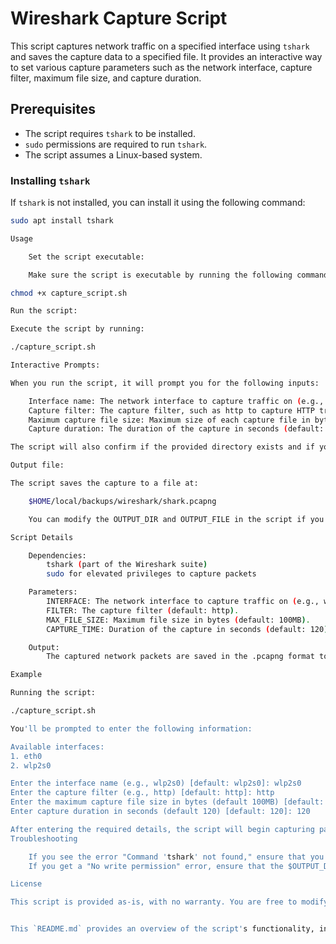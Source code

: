 # Wireshark Capture Script

This script captures network traffic on a specified interface using `tshark` and saves the capture data to a specified file. It provides an interactive way to set various capture parameters such as the network interface, capture filter, maximum file size, and capture duration.

## Prerequisites

- The script requires `tshark` to be installed. 
- `sudo` permissions are required to run `tshark`.
- The script assumes a Linux-based system.

### Installing `tshark`

If `tshark` is not installed, you can install it using the following command:

```bash
sudo apt install tshark

Usage

    Set the script executable:

    Make sure the script is executable by running the following command:

chmod +x capture_script.sh

Run the script:

Execute the script by running:

./capture_script.sh

Interactive Prompts:

When you run the script, it will prompt you for the following inputs:

    Interface name: The network interface to capture traffic on (e.g., wlp2s0). You can view available interfaces by listing them with tshark.
    Capture filter: The capture filter, such as http to capture HTTP traffic (default: http).
    Maximum capture file size: Maximum size of each capture file in bytes (default: 100MB).
    Capture duration: The duration of the capture in seconds (default: 120 seconds).

The script will also confirm if the provided directory exists and if you have write permissions to it.

Output file:

The script saves the capture to a file at:

    $HOME/local/backups/wireshark/shark.pcapng

    You can modify the OUTPUT_DIR and OUTPUT_FILE in the script if you wish to change the location or filename.

Script Details

    Dependencies:
        tshark (part of the Wireshark suite)
        sudo for elevated privileges to capture packets

    Parameters:
        INTERFACE: The network interface to capture traffic on (e.g., wlp2s0).
        FILTER: The capture filter (default: http).
        MAX_FILE_SIZE: Maximum file size in bytes (default: 100MB).
        CAPTURE_TIME: Duration of the capture in seconds (default: 120).

    Output:
        The captured network packets are saved in the .pcapng format to the file $HOME/local/backups/wireshark/shark.pcapng.

Example

Running the script:

./capture_script.sh

You'll be prompted to enter the following information:

Available interfaces:
1. eth0
2. wlp2s0

Enter the interface name (e.g., wlp2s0) [default: wlp2s0]: wlp2s0
Enter the capture filter (e.g., http) [default: http]: http
Enter the maximum capture file size in bytes (default 100MB) [default: 100000000]: 100000000
Enter capture duration in seconds (default 120) [default: 120]: 120

After entering the required details, the script will begin capturing packets on the selected interface and save them to the specified output file.
Troubleshooting

    If you see the error "Command 'tshark' not found," ensure that you have tshark installed. Run sudo apt install tshark to install it.
    If you get a "No write permission" error, ensure that the $OUTPUT_DIR directory is writable or modify the script to choose a different directory.

License

This script is provided as-is, with no warranty. You are free to modify and distribute it under your own terms.


This `README.md` provides an overview of the script's functionality, installation instructions, and how to use it interactively. Feel free to adjust any details based on your specific needs.
